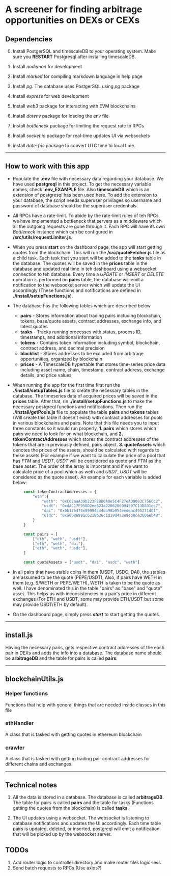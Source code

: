 # A screener for finding arbitrage opportunities on DEXs or CEXs

## Dependencies

0. Install PostgerSQL and timescaleDB to your operating system. Make sure you **RESTART** Postgresql after installing timescaleDB.

1. Install *nodemon* for development

2. Install *marked* for compiling markdown language in help page

3. Install *pg*. The database uses PostgerSQL using *pg* package

4. Install *express* for web development

5. Install *web3* package for interacting with EVM blockchains

6. Install *dotenv* package for loading the env file

7. Install *bottleneck* package for limiting the request rate to RPCs

8. Install *socket.io* package for real-time updates UI via websockets

9. install *date-fns* package to convert UTC time to local time.

---

## How to work with this app

* Populate the **.env** file with necessary data regarding your database. We have used **postgreql** in this project. To get the necessary variable names, check **.env_EXAMPLE** file. Also **timescaleDB** which is an extension of postgresql has been used here. To add the extension to your database, the script needs superuser privilages so username and password of database should be the superuser credentials.

* All RPCs have a rate-limit. To abide by the rate-limit rules of teh RPCs, we have implemented a bottleneck that servers as a middleware which all the outgoing requests are gone through it. Each RPC will have its own *Bottleneck* instance which can be configured in **/src/utils/requestLimiter.js**.

* When you press **start** on the dashboard page, the app will start getting quotes from the blockchain. This will run the **/src/quoteFetcher.js** file as a child task. Each task that you start will be added to the **tasks** table in the database. The quotes will be saved in the **prices** table in the database and updated real time in teh dashboard using a websocket connection to teh database. Every time a *UPDATE* or *INSERT* or *DELETE* operation is performed on **pairs** table, the database will emit a notification to the websocket server which will update the UI accordingly (These functions and notifications are defined in **./install/setupFunctions.js**).

* The database has the following tables which are described below
  * **pairs** - Stores information about trading pairs including blockchain, tokens, base/quote assets, contract addresses, exchange info, and latest quotes
  * **tasks** - Tracks running processes with status, process ID, timestamps, and additional information
  * **tokens** - Contains token information including symbol, blockchain, contract address, and decimal precision
  * **blacklist** - Stores addresses to be excluded from arbitrage opportunities, organized by blockchain
  * **prices** - A TimescaleDB hypertable that stores time-series price data including asset name, chain, timestamp, contract address, exchange details, and price values


* When running the app for the first time first run the **./install/setupTables.js** file to create the necessary tables in the database. The timeseries data of acquired prices will be saved in the **prices** table. After that, rin **./install/setupFunctions.js** to make the necessary postgreql functions and notifications. Then run the **./install/getPools.js** file to populate the table **pairs** and **tokens** tables (Will create this table if doesn't exist) with contract addresses for pools in various blockchains and pairs. Note that this file needs you to input three constants so it would run properly, **1. pairs** which stores which pairs we need to look for on what blockchain, and **2. tokenContractAddresses** which stores the contract addresses of the tokens that are in previously defined, pairs object. **3. quoteAssets** which denotes the prices of the assets, should be calculated with regards to these assets (For example if we want to calculate the price of a pool that has *FTM* and *USDT*, *USDT* will be considered as quote and *FTM* as the base asset. The order of the array is important and if we want to calculate price of a pool which as weth and *USDT*, *USDT* will be considered as the quote asset). An example for each variable is added below:

```javascript
        const tokenContractAddresses = {
            "eth":{
                "weth": "0xC02aaA39b223FE8D0A0e5C4F27eAD9083C756Cc2",
                "usdt": "0xdAC17F958D2ee523a2206206994597C13D831ec7",
                "dai": "0x6b175474e89094c44da98b954eedeac495271d0f",
                "usdc": "0xa0b86991c6218b36c1d19d4a2e9eb0ce3606eb48",
            }
        }

        const pairs = [
            ["eth", "weth", "usdt"],
            ["eth", "weth", "dai"],
            ["eth", "weth", "usdc"],
        ]

        const quoteAssets = ["usdt", "dai", "usdc", "weth"]
```

* In all pairs that have stable coins in them (USDT, USDC, DAI), the stables are assumed to be the quote (PEPE/USDT), Also, if pairs have WETH in them (e.g. S/WETH or PEPE/WETH), WETH is taken to be the quote as well. I have denominated this in the table "pairs" as "base" and "quote" asset. This helps us with inconsistencies in a pair's price in different exchanges (For ETH and USDT, some may provide ETH/USDT but some may provide USDT/ETH by default).

* On the dashboard page, simply press ***start*** to start getting the quotes.

---

## install.js

Having the necessary pairs, gets respective contract addresses of the each pair in DEXs and adds the info into a database. The database name should be **arbitrageDB** and the table for pairs is called **pairs**.

---

## blockchainUtils.js

### Helper functions

Functions that help with general things that are needed inside classes in this file

### ethHandler

A class that is tasked with getting quotes in ethereum blockchain

### crawler

A class that is tasked with getting trading pair contract addresses for different chains and exchanges

---

## Technical notes

1. All the data is stored in a database. The database is called **arbitrageDB**. The table for pairs is called **pairs** and the table for tasks (Functions getting the quotes from the blockchain) is called **tasks**.

2. The UI updates using a websocket. The websocket is listening to database notifications and updates the UI accordingly. Each time table pairs is updated, deleted, or inserted, postgreql will emit a notification that will be picked up by the websocket server.

## TODOs

1. Add router logic to controller directory and make router files logic-less.
2. Send batch requests to RPCs (Use axios?)